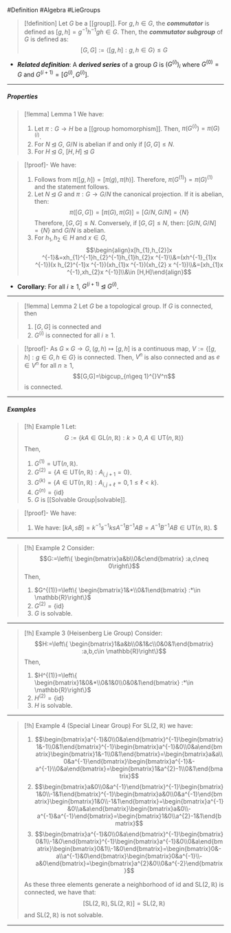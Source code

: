 #Definition #Algebra #LieGroups 

> [!definition]
> Let $G$ be a [[group]]. For $g,h\in G$, the ***commutator*** is defined as $[g,h]=g^{-1}h^{-1}gh\in G$. Then, the ***commutator subgroup*** of $G$ is defined as: $$[G,G]:=\left\langle [g,h]:g,h\in G \right\rangle\leq G$$
- ***Related definition***: A ***derived series*** of a group $G$ is $(G^{(i)})_{i}$ where $G^{(0)}=G$ and $G^{(i+1)}=[G^{(i)},G^{(i)}]$.
---
##### Properties
> [!lemma] Lemma 1
> We have:
> 1. Let $\pi:G\to H$ be a [[group homomorphism]]. Then, $\pi(G^{(i)})=\pi(G)^{(i)}$.
> 2. For $N\unlhd G$, $G / N$ is abelian if and only if $[G,G]\leq N$.
> 3. For $H\unlhd G$, $[H,H]\unlhd G$

> [!proof]-
> We have:
> 1. Follows from $\pi([g,h])=[\pi(g),\pi(h)]$. Therefore, $\pi(G^{(1)})=\pi(G)^{(1)}$ and the statement follows.
> 2. Let $N\unlhd G$ and $\pi:G\to G / N$ the canonical projection. If it is abelian, then: $$\pi([G,G])=[\pi(G),\pi(G)]=[G / N,G / N]=\{ N \}$$Therefore, $[G,G]\leq N$. Conversely, if $[G,G]\leq N$, then: $[G /N, G / N]=\{ N \}$ and $G / N$ is abelian.
> 4. For $h_{1},h_{2}\in H$ and $x\in G$, $$\begin{align}x[h_{1},h_{2}]x ^{-1}&=xh_{1}^{-1}h_{2}^{-1}h_{1}h_{2}x ^{-1}\\&=(xh^{-1}_{1}x ^{-1})(x h_{2}^{-1}x ^{-1})(xh_{1}x ^{-1})(xh_{2} x ^{-1})\\&=[xh_{1}x ^{-1},xh_{2}x ^{-1}]\\&\in [H,H]\end{align}$$
- **Corollary**: For all $i\geq 1$, $G^{(i+1)}\unlhd G^{(i)}$.
---
> [!lemma] Lemma 2
> Let $G$ be a topological group. If $G$ is connected, then 
> 1. $[G,G]$ is connected and
> 2. $G^{(i)}$ is connected for all $i\geq 1$.

> [!proof]-
> As $G\times G\to G,(g,h)\mapsto[g,h]$ is a continuous map, $V:=\{ [g,h]:g\in G,h\in G \}$ is connected. Then, $V^n$ is also connected and as $e\in V^n$ for all $n\geq 1$, $$[G,G]=\bigcup_{n\geq 1}^{}V^n$$is connected.
---
##### Examples
> [!h] Example 1
> Let: $$G:=\{ kA\in \text{GL}(n,\mathbb{R}): k>0, A\in \text{UT}(n,\mathbb{R})\}$$Then,
> 1. $G^{(1)}=\text{UT}(n,\mathbb{R})$.
> 2. $G^{(2)}=\{ A\in \text{UT}(n,\mathbb{R}) :A_{i,j+1}=0\}$.
> 3. $G^{(k)}=\{ A\in \text{UT}(n,\mathbb{R}) :A_{i,j+\ell}=0,1\leq\ell< k\}$.
> 4. $G^{(n)}=\{ \text{id} \}$
> 5. $G$ is [[Solvable Group|solvable]]. 

> [!proof]-
> We have:
> 1. We have: $[kA,sB]=k^{-1}s ^{-1}ks A^{-1}B^{-1}AB=A^{-1}B^{-1}AB\in \text{UT}(n,\mathbb{R})$. $
---
> [!h] Example 2
> Consider: $$G:=\left\{ \begin{bmatrix}a&b\\0&c\end{bmatrix} :a,c\neq 0\right\}$$
> Then, 
> 1. $G^{(1)}=\left\{ \begin{bmatrix}1&*\\0&1\end{bmatrix} :*\in \mathbb{R}\right\}$
> 2. $G^{(2)}=\{ \text{id} \}$
> 3. $G$ is solvable.
---
> [!h] Example 3 (Heisenberg Lie Group)
> Consider: $$H:=\left\{ \begin{bmatrix}1&a&b\\0&1&c\\0&0&1\end{bmatrix} :a,b,c\in \mathbb{R}\right\}$$
> Then, 
> 1. $H^{(1)}=\left\{ \begin{bmatrix}1&0&*\\0&1&0\\0&0&1\end{bmatrix} :*\in \mathbb{R}\right\}$
> 2. $H^{(2)}=\{ \text{id} \}$
> 3. $H$ is solvable.
---
> [!h] Example 4 (Special Linear Group)
> For $\text{SL}(2,\mathbb{R})$ we have:
> 1. $$\begin{bmatrix}a^{-1}&0\\0&a\end{bmatrix}^{-1}\begin{bmatrix}1&-1\\0&1\end{bmatrix}^{-1}\begin{bmatrix}a^{-1}&0\\0&a\end{bmatrix}\begin{bmatrix}1&-1\\0&1\end{bmatrix}=\begin{bmatrix}a&a\\0&a^{-1}\end{bmatrix}\begin{bmatrix}a^{-1}&-a^{-1}\\0&a\end{bmatrix}=\begin{bmatrix}1&a^{2}-1\\0&1\end{bmatrix}$$
> 2. $$\begin{bmatrix}a&0\\0&a^{-1}\end{bmatrix}^{-1}\begin{bmatrix}1&0\\-1&1\end{bmatrix}^{-1}\begin{bmatrix}a&0\\0&a^{-1}\end{bmatrix}\begin{bmatrix}1&0\\-1&1\end{bmatrix}=\begin{bmatrix}a^{-1}&0\\a&a\end{bmatrix}\begin{bmatrix}a&0\\-a^{-1}&a^{-1}\end{bmatrix}=\begin{bmatrix}1&0\\a^{2}-1&1\end{bmatrix}$$
> 3. $$\begin{bmatrix}a^{-1}&0\\0&a\end{bmatrix}^{-1}\begin{bmatrix}0&1\\-1&0\end{bmatrix}^{-1}\begin{bmatrix}a^{-1}&0\\0&a\end{bmatrix}\begin{bmatrix}0&1\\-1&0\end{bmatrix}=\begin{bmatrix}0&-a\\a^{-1}&0\end{bmatrix}\begin{bmatrix}0&a^{-1}\\-a&0\end{bmatrix}=\begin{bmatrix}a^{2}&0\\0&a^{-2}\end{bmatrix}$$
> 
> As these three elements generate a neighborhood of $\text{id}$ and $\text{SL}(2,\mathbb{R})$ is connected, we have that: $$[\text{SL}(2,\mathbb{R}),\text{SL}(2,\mathbb{R})]=\text{SL}(2,\mathbb{R})$$ and $\text{SL}(2,\mathbb{R})$ is not solvable.
---


